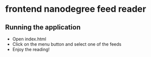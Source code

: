 frontend nanodegree feed reader
===============================

## Running the application

* Open index.html
* Click on the menu button and select one of the feeds
* Enjoy the reading!